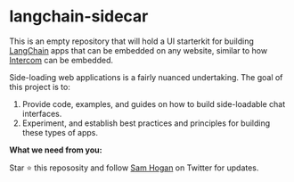 # langchain-sidecar

This is an empty repository that will hold a UI starterkit for building [LangChain](https://github.com/hwchase17/langchainjs) apps that can be embedded on any website, similar to how [Intercom](https://www.intercom.com) can be embedded. 

Side-loading web applications is a fairly nuanced undertaking. The goal of this project is to:

1. Provide code, examples, and guides on how to build side-loadable chat interfaces. 
2. Experiment, and establish best practices and principles for building these types of apps.


**What we need from you:**

Star ⭐️ this repososity and follow [Sam Hogan](https://twitter.com/0xSamHogan) on Twitter for updates.
